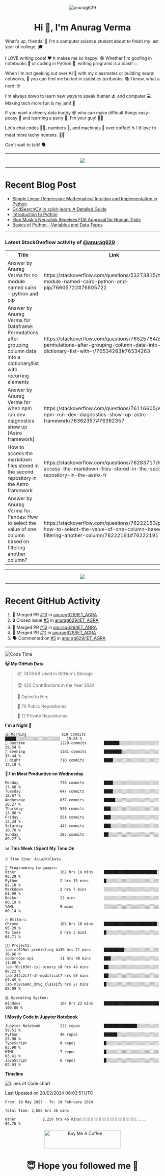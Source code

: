 

<p align="center"> <img src="https://komarev.com/ghpvc/?username=anurag629&label=Profile%20views&color=0e75b6&style=flat" alt="anurag629" /> </p>

<h1 align="center">Hi 👋, I'm Anurag Verma</h1>

What's up, friends! 👋 I'm a computer science student about to finish my last year of college. 🎓

I LOVE writing code! ❤️ It makes me so happy! 😄 Whether I'm goofing in notebooks 📓 or coding in Python 🐍, writing programs is a blast! 💥

When I'm not geeking out over AI 🤖 with my classmates or building neural networks, 🧠 you can find me buried in statistics textbooks. 📚 I know, what a nerd! 🤓

I'm always down to learn new ways to speak human 🫂 and computer 💻. Making tech more fun is my jam! 🍇

If you want a cheery data buddy 😎 who can make difficult things easy-peasy 🥝 and learning a party 🎉, I'm your guy! 🙋‍♂️

Let's chat codes 👨‍💻, numbers 🧮, and machines 🤖 over coffee! ☕ I'd love to meet more techy humans. 💁‍♂️

Can't wait to talk! 🗣️

---

<p align="center">
  <img src="https://spotify-github-profile.vercel.app/api/view.svg?uid=mwvywke3fo2gajpenodnmobfh&cover_image=true&theme=default&show_offline=false&background_color=121212&interchange=false&bar_color=53b14f&bar_color_cover=true">
</p>

---

# Recent Blog Post

<!-- BLOG-POST-LIST:START -->
- [Simple Linear Regression: Mathematical Intuition and Implementation in Python](https://codercops.tech/blog/machine-learning-algorithms/simple-linear-regression-mathematical-intuation)
- [GridSearchCV in scikit-learn: A Detailed Guide](https://codercops.tech/blog/gridsearchcv-in-scikit-learn-a-detailed-guide)
- [Introduction to Python](https://codercops.tech/blog/python-tutorial/introduction-to-python)
- [Elon Musk&#39;s Neuralink Receives FDA Approval for Human Trials](https://codercops.tech/blog/elon-musks-neuralink-receives-fda-approval-for-human-trials)
- [Basics of Python - Variables and Data Types](https://codercops.tech/blog/python-basics-of-python-variables-and-data-types)
<!-- BLOG-POST-LIST:END -->

---

### Latest StackOveflow activity of [@anurag629](https://github.com/anurag629)
<table>
  <tr><th>Title</th><th>Link</th></tr>
  <!-- STACKOVERFLOW:START --><tr><td>Answer by Anurag Verma for no module named cairo - python and pip</td><td>https://stackoverflow.com/questions/53273815/no-module-named-cairo-python-and-pip/76605722#76605722</td></tr><tr><td>Answer by Anurag Verma for Dataframe: Permutations after grouping column data into a dictionary/list with recurring elements</td><td>https://stackoverflow.com/questions/76525764/dataframe-permutations-after-grouping-column-data-into-a-dictionary-list-with-r/76534263#76534263</td></tr><tr><td>Answer by Anurag Verma for when npm run dev diagnostics show up [Astro framework]</td><td>https://stackoverflow.com/questions/76116605/when-npm-run-dev-diagnostics-show-up-astro-framework/76362357#76362357</td></tr><tr><td>How to access the markdown files stored in the second repository in the Astro framework</td><td>https://stackoverflow.com/questions/76283717/how-to-access-the-markdown-files-stored-in-the-second-repository-in-the-astro-fr</td></tr><tr><td>Answer by Anurag Verma for Pandas: How to select the value of one column based on filtering another column?</td><td>https://stackoverflow.com/questions/76222153/pandas-how-to-select-the-value-of-one-column-based-on-filtering-another-column/76222191#76222191</td></tr><!-- STACKOVERFLOW:END -->
</table>

---

<p align="center">
  <img alig src="https://github-profile-trophy.vercel.app/?username=anurag629&theme=onedark&column=-1" />
</p>

---

# Recent GitHub Activity
<!--START_SECTION:activity-->
1. 🎉 Merged PR [#13](https://github.com/anurag629/IET_AGRA/pull/13) in [anurag629/IET_AGRA](https://github.com/anurag629/IET_AGRA)
2. 🔒 Closed issue [#5](https://github.com/anurag629/IET_AGRA/issues/5) in [anurag629/IET_AGRA](https://github.com/anurag629/IET_AGRA)
3. 🎉 Merged PR [#12](https://github.com/anurag629/IET_AGRA/pull/12) in [anurag629/IET_AGRA](https://github.com/anurag629/IET_AGRA)
4. 🎉 Merged PR [#11](https://github.com/anurag629/IET_AGRA/pull/11) in [anurag629/IET_AGRA](https://github.com/anurag629/IET_AGRA)
5. 🗣 Commented on [#5](https://github.com/anurag629/IET_AGRA/issues/5#issuecomment-1854540580) in [anurag629/IET_AGRA](https://github.com/anurag629/IET_AGRA)
<!--END_SECTION:activity-->

---

<!--START_SECTION:waka-->
![Code Time](http://img.shields.io/badge/Code%20Time-2%2C657%20hrs%204%20mins-blue)

**🐱 My GitHub Data** 

> 📦 747.6 kB Used in GitHub's Storage 
 > 
> 🏆 420 Contributions in the Year 2024
 > 
> 💼 Opted to Hire
 > 
> 📜 70 Public Repositories 
 > 
> 🔑 12 Private Repositories 
 > 
**I'm a Night 🦉** 

```text
🌞 Morning                819 commits         █████░░░░░░░░░░░░░░░░░░░░   19.83 % 
🌆 Daytime                1220 commits        ███████░░░░░░░░░░░░░░░░░░   29.54 % 
🌃 Evening                1381 commits        ████████░░░░░░░░░░░░░░░░░   33.44 % 
🌙 Night                  710 commits         ████░░░░░░░░░░░░░░░░░░░░░   17.19 % 
```
📅 **I'm Most Productive on Wednesday** 

```text
Monday                   730 commits         ████░░░░░░░░░░░░░░░░░░░░░   17.68 % 
Tuesday                  647 commits         ████░░░░░░░░░░░░░░░░░░░░░   15.67 % 
Wednesday                837 commits         █████░░░░░░░░░░░░░░░░░░░░   20.27 % 
Thursday                 540 commits         ███░░░░░░░░░░░░░░░░░░░░░░   13.08 % 
Friday                   551 commits         ███░░░░░░░░░░░░░░░░░░░░░░   13.34 % 
Saturday                 442 commits         ███░░░░░░░░░░░░░░░░░░░░░░   10.70 % 
Sunday                   383 commits         ██░░░░░░░░░░░░░░░░░░░░░░░   09.27 % 
```


📊 **This Week I Spent My Time On** 

```text
🕑︎ Time Zone: Asia/Kolkata

💬 Programming Languages: 
Other                    102 hrs 18 mins     ████████████████████████░   95.29 % 
Python                   2 hrs 15 mins       █░░░░░░░░░░░░░░░░░░░░░░░░   02.10 % 
Markdown                 2 hrs 7 mins        ░░░░░░░░░░░░░░░░░░░░░░░░░   01.99 % 
Docker                   12 mins             ░░░░░░░░░░░░░░░░░░░░░░░░░   00.19 % 
YAML                     9 mins              ░░░░░░░░░░░░░░░░░░░░░░░░░   00.14 % 

🔥 Editors: 
Chrome                   102 hrs 18 mins     ████████████████████████░   95.29 % 
VS Code                  5 hrs 3 mins        █░░░░░░░░░░░░░░░░░░░░░░░░   04.71 % 

🐱‍💻 Projects: 
lab-ml829ml-predicting-ba39 hrs 21 mins      █████████░░░░░░░░░░░░░░░░   36.66 % 
codercops-api            11 hrs 48 mins      ███░░░░░░░░░░░░░░░░░░░░░░   11.00 % 
lab-f0c183ml-isl-binary_c8 hrs 49 mins       ██░░░░░░░░░░░░░░░░░░░░░░░   08.22 % 
lab-244c2c7f-df-modificat7 hrs 59 mins       ██░░░░░░░░░░░░░░░░░░░░░░░   07.45 % 
lab-ml876amc_drug_classif5 hrs 27 mins       █░░░░░░░░░░░░░░░░░░░░░░░░   05.09 % 

💻 Operating System: 
Windows                  107 hrs 22 mins     █████████████████████████   100.00 % 
```

**I Mostly Code in Jupyter Notebook** 

```text
Jupyter Notebook         122 repos           ███████████████░░░░░░░░░░   59.51 % 
Python                   49 repos            ██████░░░░░░░░░░░░░░░░░░░   23.90 % 
TypeScript               8 repos             █░░░░░░░░░░░░░░░░░░░░░░░░   03.90 % 
HTML                     7 repos             █░░░░░░░░░░░░░░░░░░░░░░░░   03.41 % 
JavaScript               6 repos             █░░░░░░░░░░░░░░░░░░░░░░░░   02.93 % 
```



**Timeline**

![Lines of Code chart](https://raw.githubusercontent.com/anurag629/anurag629/main/assets/bar_graph.png)


 Last Updated on 20/02/2024 06:03:51 UTC
<!--END_SECTION:waka-->

<!--START_SECTION:waka-simple-->

```text
From: 10 May 2023 - To: 19 February 2024

Total Time: 2,655 hrs 36 mins

Other            2,250 hrs 46 mins⣿⣿⣿⣿⣿⣿⣿⣿⣿⣿⣿⣿⣿⣿⣿⣿⣿⣿⣿⣿⣿⣄⣀⣀⣀   84.76 %
```

<!--END_SECTION:waka-simple-->

<p align="center"> 
<a href="https://www.buymeacoffee.com/anurag629" target="_blank"><img src="https://cdn.buymeacoffee.com/buttons/default-orange.png" alt="Buy Me A Coffee" height="60" width="250"></a>
</p>


<h1 align="center"> 😇 Hope you followed me 🥰  </h1>
